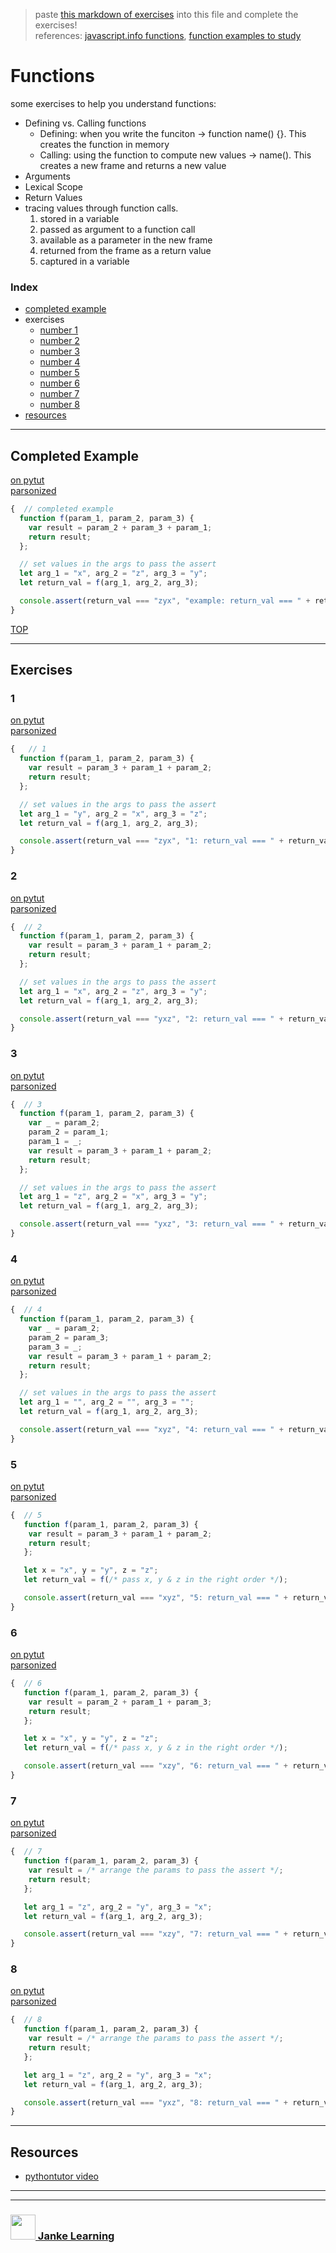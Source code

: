 > paste [this markdown of exercises](https://raw.githubusercontent.com/janke-learning/function-exercises/master/functions.md) into this file and complete the exercises!   
> references: [javascript.info functions](https://javascript.info/function-basics), [function examples to study](https://github.com/janke-learning/function-exercises/blob/master/examples-to-study.md)

# Functions

some exercises to help you understand functions:
* Defining vs. Calling functions
    * Defining: when you write the funciton -> function name() {}.  This creates the function in memory
    * Calling: using the function to compute new values -> name().  This creates a new frame and returns a new value
* Arguments
* Lexical Scope
* Return Values
* tracing values through function calls. 
    1. stored in a variable
    1. passed as argument to a function call
    1. available as a parameter in the new frame
    1. returned from the frame as a return value
    1. captured in a variable

### Index
* [completed example](#completed-example)
* exercises
    * [number 1](#1)
    * [number 2](#2)
    * [number 3](#3)
    * [number 4](#4)
    * [number 5](#5)
    * [number 6](#6)
    * [number 7](#7)
    * [number 8](#8)
* [resources](#resources)

---

## Completed Example

[on pytut](http://www.pythontutor.com/javascript.html#code=function%20f%28param_1,%20param_2,%20param_3%29%20%7B%0A%20%20var%20result%20%3D%20param_2%20%2B%20param_3%20%2B%20param_1%3B%0A%20%20return%20result%3B%0A%7D%3B%0A%0A//%20set%20values%20in%20the%20args%20to%20pass%20the%20assert%0Alet%20arg_1%20%3D%20%22x%22,%20arg_2%20%3D%20%22z%22,%20arg_3%20%3D%20%22y%22%3B%0Alet%20return_val%20%3D%20f%28arg_1,%20arg_2,%20arg_3%29%3B%0A%0Aconsole.assert%28return_val%20%3D%3D%3D%20%22zyx%22,%20%22return_val%20%3D%3D%3D%20%22%20%2B%20return_val%29%3B&curInstr=0&mode=display&origin=opt-frontend.js&py=js&rawInputLstJSON=%5B%5D)  
[parsonized](http://janke-learning.github.io/parsonizer/?snippet=function%20f%28param_1,%20param_2,%20param_3%29%20%7B%0A%20%20var%20result%20%3D%20param_2%20%2B%20param_3%20%2B%20param_1%3B%0A%20%20return%20result%3B%0A%7D%3B%0A%0A//%20set%20values%20in%20the%20args%20to%20pass%20the%20assert%0Alet%20arg_1%20%3D%20%22x%22,%20arg_2%20%3D%20%22z%22,%20arg_3%20%3D%20%22y%22%3B%0Alet%20return_val%20%3D%20f%28arg_1,%20arg_2,%20arg_3%29%3B%0A%0Aconsole.assert%28return_val%20%3D%3D%3D%20%22zyx%22,%20%22return_val%20%3D%3D%3D%20%22%20%2B%20return_val%29%3B)
```js
{  // completed example
  function f(param_1, param_2, param_3) {
    var result = param_2 + param_3 + param_1;
    return result;
  };

  // set values in the args to pass the assert
  let arg_1 = "x", arg_2 = "z", arg_3 = "y";
  let return_val = f(arg_1, arg_2, arg_3);

  console.assert(return_val === "zyx", "example: return_val === " + return_val);
}
```

[TOP](#functions)

---

## Exercises

### 1

[on pytut](http://www.pythontutor.com/live.html#code=function%20f%28param_1,%20param_2,%20param_3%29%20%7B%0A%20%20var%20result%20%3D%20param_3%20%2B%20param_1%20%2B%20param_2%3B%0A%20%20return%20result%3B%0A%7D%3B%0A%0A//%20set%20values%20in%20the%20args%20to%20pass%20the%20assert%0Alet%20arg_1%20%3D%20%22%22,%20arg_2%20%3D%20%22%22,%20arg_3%20%3D%20%22%22%3B%0Alet%20return_val%20%3D%20f%28arg_1,%20arg_2,%20arg_3%29%3B%0A%0Aconsole.assert%28return_val%20%3D%3D%3D%20%22zyx%22,%20%221%3A%20return_val%20%3D%3D%3D%20%22%20%2B%20return_val%29%3B&cumulative=false&curInstr=6&heapPrimitives=nevernest&mode=display&origin=opt-live.js&py=js&rawInputLstJSON=%5B%5D&textReferences=false)  
[parsonized](http://janke-learning.github.io/parsonizer/?snippet=function%20f%28param_1,%20param_2,%20param_3%29%20%7B%0A%20%20var%20result%20%3D%20param_3%20%2B%20param_1%20%2B%20param_2%3B%0A%20%20return%20result%3B%0A%7D%3B%0A%0A//%20set%20values%20in%20the%20args%20to%20pass%20the%20assert%0Alet%20arg_1%20%3D%20%22%22,%20arg_2%20%3D%20%22%22,%20arg_3%20%3D%20%22%22%3B%0Alet%20return_val%20%3D%20f%28arg_1,%20arg_2,%20arg_3%29%3B%0A%0Aconsole.assert%28return_val%20%3D%3D%3D%20%22zyx%22,%20%22return_val%20%3D%3D%3D%20%22%20%2B%20return_val%29%3B)
```js
{   // 1
  function f(param_1, param_2, param_3) {
    var result = param_3 + param_1 + param_2;
    return result;
  };

  // set values in the args to pass the assert
  let arg_1 = "y", arg_2 = "x", arg_3 = "z";
  let return_val = f(arg_1, arg_2, arg_3);

  console.assert(return_val === "zyx", "1: return_val === " + return_val);
}
```

### 2

[on pytut](http://www.pythontutor.com/live.html#code=function%20f%28param_1,%20param_2,%20param_3%29%20%7B%0A%20%20var%20result%20%3D%20param_3%20%2B%20param_1%20%2B%20param_2%3B%0A%20%20return%20result%3B%0A%7D%3B%0A%0A//%20set%20values%20in%20the%20args%20to%20pass%20the%20assert%0Alet%20arg_1%20%3D%20%22%22,%20arg_2%20%3D%20%22%22,%20arg_3%20%3D%20%22%22%3B%0Alet%20return_val%20%3D%20f%28arg_1,%20arg_2,%20arg_3%29%3B%0A%0Aconsole.assert%28return_val%20%3D%3D%3D%20%22yxz%22,%20%22return_val%20%3D%3D%3D%20%22%20%2B%20return_val%29%3B&cumulative=false&curInstr=6&heapPrimitives=nevernest&mode=display&origin=opt-live.js&py=js&rawInputLstJSON=%5B%5D&textReferences=false)    
[parsonized](http://janke-learning.github.io/parsonizer/?snippet=function%20f%28param_1%2C%20param_2%2C%20param_3%29%20%7B%0A%20%20var%20result%20%3D%20param_3%20%2B%20param_1%20%2B%20param_2%3B%0A%20%20return%20result%3B%0A%7D%3B%0A%0A%2F%2F%20set%20values%20in%20the%20args%20to%20pass%20the%20assert%0Alet%20arg_1%20%3D%20%22%22%2C%20arg_2%20%3D%20%22%22%2C%20arg_3%20%3D%20%22%22%3B%0Alet%20return_val%20%3D%20f%28arg_1%2C%20arg_2%2C%20arg_3%29%3B%0A%0Aconsole.assert%28return_val%20%3D%3D%3D%20%22yxz%22%2C%20%22return_val%20%3D%3D%3D%20%22%20%2B%20return_val%29%3B)
```js
{  // 2
  function f(param_1, param_2, param_3) {
    var result = param_3 + param_1 + param_2;
    return result;
  };

  // set values in the args to pass the assert
  let arg_1 = "x", arg_2 = "z", arg_3 = "y";
  let return_val = f(arg_1, arg_2, arg_3);

  console.assert(return_val === "yxz", "2: return_val === " + return_val);
}
```

### 3

[on pytut](http://www.pythontutor.com/live.html#code=function%20f%28param_1,%20param_2,%20param_3%29%20%7B%0A%20%20var%20_%20%3D%20param_2%3B%0A%20%20param_2%20%3D%20param_1%3B%0A%20%20param_1%20%3D%20_%3B%0A%20%20var%20result%20%3D%20param_3%20%2B%20param_1%20%2B%20param_2%3B%0A%20%20return%20result%3B%0A%7D%3B%0A%0A//%20set%20values%20in%20the%20args%20to%20pass%20the%20assert%0Alet%20arg_1%20%3D%20%22%22,%20arg_2%20%3D%20%22%22,%20arg_3%20%3D%20%22%22%3B%0Alet%20return_val%20%3D%20f%28arg_1,%20arg_2,%20arg_3%29%3B%0A%0Aconsole.assert%28return_val%20%3D%3D%3D%20%22yxz%22,%20%22return_val%20%3D%3D%3D%20%22%20%2B%20return_val%29%3B&cumulative=false&curInstr=9&heapPrimitives=nevernest&mode=display&origin=opt-live.js&py=js&rawInputLstJSON=%5B%5D&textReferences=false)   
[parsonized](http://janke-learning.github.io/parsonizer/?snippet=function%20f%28param_1%2C%20param_2%2C%20param_3%29%20%7B%0A%20%20var%20_%20%3D%20param_2%3B%0A%20%20param_2%20%3D%20param_1%3B%0A%20%20param_1%20%3D%20_%3B%0A%20%20var%20result%20%3D%20param_3%20%2B%20param_1%20%2B%20param_2%3B%0A%20%20return%20result%3B%0A%7D%3B%0A%0A%2F%2F%20set%20values%20in%20the%20args%20to%20pass%20the%20assert%0Alet%20arg_1%20%3D%20%22%22%2C%20arg_2%20%3D%20%22%22%2C%20arg_3%20%3D%20%22%22%3B%0Alet%20return_val%20%3D%20f%28arg_1%2C%20arg_2%2C%20arg_3%29%3B%0A%0Aconsole.assert%28return_val%20%3D%3D%3D%20%22yxz%22%2C%20%22return_val%20%3D%3D%3D%20%22%20%2B%20return_val%29%3B)
```js
{  // 3
  function f(param_1, param_2, param_3) {
    var _ = param_2;
    param_2 = param_1;
    param_1 = _;
    var result = param_3 + param_1 + param_2;
    return result;
  };

  // set values in the args to pass the assert
  let arg_1 = "z", arg_2 = "x", arg_3 = "y";
  let return_val = f(arg_1, arg_2, arg_3);

  console.assert(return_val === "yxz", "3: return_val === " + return_val);
}
```

### 4

[on pytut](http://www.pythontutor.com/live.html#code=function%20f%28param_1,%20param_2,%20param_3%29%20%7B%0A%20%20var%20_%20%3D%20param_2%3B%0A%20%20param_2%20%3D%20param_3%3B%0A%20%20param_3%20%3D%20_%3B%0A%20%20var%20result%20%3D%20param_3%20%2B%20param_1%20%2B%20param_2%3B%0A%20%20return%20result%3B%0A%7D%3B%0A%0A//%20set%20values%20in%20the%20args%20to%20pass%20the%20assert%0Alet%20arg_1%20%3D%20%22%22,%20arg_2%20%3D%20%22%22,%20arg_3%20%3D%20%22%22%3B%0Alet%20return_val%20%3D%20f%28arg_1,%20arg_2,%20arg_3%29%3B%0A%0Aconsole.assert%28return_val%20%3D%3D%3D%20%22xyz%22,%20%22return_val%20%3D%3D%3D%20%22%20%2B%20return_val%29%3B&cumulative=false&curInstr=9&heapPrimitives=nevernest&mode=display&origin=opt-live.js&py=js&rawInputLstJSON=%5B%5D&textReferences=false)  
[parsonized](http://janke-learning.github.io/parsonizer/?snippet=function%20f%28param_1%2C%20param_2%2C%20param_3%29%20%7B%0A%20%20var%20_%20%3D%20param_2%3B%0A%20%20param_2%20%3D%20param_3%3B%0A%20%20param_3%20%3D%20_%3B%0A%20%20var%20result%20%3D%20param_3%20%2B%20param_1%20%2B%20param_2%3B%0A%20%20return%20result%3B%0A%7D%3B%0A%0A%2F%2F%20set%20values%20in%20the%20args%20to%20pass%20the%20assert%0Alet%20arg_1%20%3D%20%22%22%2C%20arg_2%20%3D%20%22%22%2C%20arg_3%20%3D%20%22%22%3B%0Alet%20return_val%20%3D%20f%28arg_1%2C%20arg_2%2C%20arg_3%29%3B%0A%0Aconsole.assert%28return_val%20%3D%3D%3D%20%22xyz%22%2C%20%22return_val%20%3D%3D%3D%20%22%20%2B%20return_val%29%3B)
```js
{  // 4
  function f(param_1, param_2, param_3) {
    var _ = param_2;
    param_2 = param_3;
    param_3 = _;
    var result = param_3 + param_1 + param_2;
    return result;
  };

  // set values in the args to pass the assert
  let arg_1 = "", arg_2 = "", arg_3 = "";
  let return_val = f(arg_1, arg_2, arg_3);

  console.assert(return_val === "xyz", "4: return_val === " + return_val);
}
```

### 5

[on pytut](http://www.pythontutor.com/live.html#code=function%20f%28param_1,%20param_2,%20param_3%29%20%7B%0A%20var%20result%20%3D%20param_3%20%2B%20param_1%20%2B%20param_2%3B%0A%20return%20result%3B%0A%7D%3B%0A%0Alet%20x%20%3D%20%22x%22,%20y%20%3D%20%22y%22,%20z%20%3D%20%22z%22%3B%0Alet%20return_val%20%3D%20f%28/*%20pass%20x,%20y%20%26%20z%20in%20the%20right%20order%20*/%29%3B%0A%0Aconsole.assert%28return_val%20%3D%3D%3D%20%22xyz%22,%20%225%3A%20return_val%20%3D%3D%3D%20%22%20%2B%20return_val%29%3B&cumulative=false&curInstr=6&heapPrimitives=nevernest&mode=display&origin=opt-live.js&py=js&rawInputLstJSON=%5B%5D&textReferences=false)   
[parsonized](http://janke-learning.github.io/parsonizer/?snippet=function%20f%28param_1%2C%20param_2%2C%20param_3%29%20%7B%0A%20var%20result%20%3D%20param_3%20%2B%20param_1%20%2B%20param_2%3B%0A%20return%20result%3B%0A%7D%3B%0A%0Alet%20x%20%3D%20%22x%22%2C%20y%20%3D%20%22y%22%2C%20z%20%3D%20%22z%22%3B%0Alet%20return_val%20%3D%20f%28%2F*%20pass%20x%2C%20y%20%26%20z%20in%20the%20right%20order%20*%2F%29%3B%0A%0Aconsole.assert%28return_val%20%3D%3D%3D%20%22xyz%22%2C%20%225%3A%20return_val%20%3D%3D%3D%20%22%20%2B%20return_val%29%3B)  
```js
{  // 5
   function f(param_1, param_2, param_3) {
    var result = param_3 + param_1 + param_2;
    return result;
   };

   let x = "x", y = "y", z = "z";
   let return_val = f(/* pass x, y & z in the right order */);

   console.assert(return_val === "xyz", "5: return_val === " + return_val);
}
```

### 6

[on pytut](http://www.pythontutor.com/live.html#code=function%20f%28param_1,%20param_2,%20param_3%29%20%7B%0A%20var%20result%20%3D%20param_2%20%2B%20param_1%20%2B%20param_3%3B%0A%20return%20result%3B%0A%7D%3B%0A%0Alet%20x%20%3D%20%22x%22,%20y%20%3D%20%22y%22,%20z%20%3D%20%22z%22%3B%0Alet%20return_val%20%3D%20f%28/*%20pass%20x,%20y%20%26%20z%20in%20the%20right%20order%20*/%29%3B%0A%0Aconsole.assert%28return_val%20%3D%3D%3D%20%22xzy%22,%20%226%3A%20return_val%20%3D%3D%3D%20%22%20%2B%20return_val%29%3B&cumulative=false&curInstr=6&heapPrimitives=nevernest&mode=display&origin=opt-live.js&py=js&rawInputLstJSON=%5B%5D&textReferences=false)  
[parsonized](http://janke-learning.github.io/parsonizer/?snippet=function%20f%28param_1%2C%20param_2%2C%20param_3%29%20%7B%0A%20var%20result%20%3D%20param_2%20%2B%20param_1%20%2B%20param_3%3B%0A%20return%20result%3B%0A%7D%3B%0A%0Alet%20x%20%3D%20%22x%22%2C%20y%20%3D%20%22y%22%2C%20z%20%3D%20%22z%22%3B%0Alet%20return_val%20%3D%20f%28%2F*%20pass%20x%2C%20y%20%26%20z%20in%20the%20right%20order%20*%2F%29%3B%0A%0Aconsole.assert%28return_val%20%3D%3D%3D%20%22xzy%22%2C%20%226%3A%20return_val%20%3D%3D%3D%20%22%20%2B%20return_val%29%3B) 
```js
{  // 6
   function f(param_1, param_2, param_3) {
    var result = param_2 + param_1 + param_3;
    return result;
   };

   let x = "x", y = "y", z = "z";
   let return_val = f(/* pass x, y & z in the right order */);

   console.assert(return_val === "xzy", "6: return_val === " + return_val);
}
```

### 7

[on pytut](http://www.pythontutor.com/live.html#code=function%20f%28param_1,%20param_2,%20param_3%29%20%7B%0A%20var%20result%20%3D%20/*%20arrange%20the%20params%20to%20pass%20the%20assert%20*/%3B%0A%20return%20result%3B%0A%7D%3B%0A%0Alet%20arg_1%20%3D%20%22z%22,%20arg_2%20%3D%20%22y%22,%20arg_3%20%3D%20%22x%22%3B%0Alet%20return_val%20%3D%20f%28arg_1,%20arg_2,%20arg_3%29%3B%0A%0Aconsole.assert%28return_val%20%3D%3D%3D%20%22xzy%22,%20%227%3A%20return_val%20%3D%3D%3D%20%22%20%2B%20return_val%29%3B&cumulative=false&heapPrimitives=nevernest&mode=display&origin=opt-live.js&py=js&rawInputLstJSON=%5B%5D&textReferences=false)  
[parsonized](http://janke-learning.github.io/parsonizer/?snippet=function%20f%28param_1%2C%20param_2%2C%20param_3%29%20%7B%0A%20var%20result%20%3D%20%2F*%20arrange%20the%20params%20to%20pass%20the%20assert%20*%2F%3B%0A%20return%20result%3B%0A%7D%3B%0A%0Alet%20arg_1%20%3D%20%22z%22%2C%20arg_2%20%3D%20%22y%22%2C%20arg_3%20%3D%20%22x%22%3B%0Alet%20return_val%20%3D%20f%28arg_1%2C%20arg_2%2C%20arg_3%29%3B%0A%0Aconsole.assert%28return_val%20%3D%3D%3D%20%22xzy%22%2C%20%227%3A%20return_val%20%3D%3D%3D%20%22%20%2B%20return_val%29%3B)  
```js
{  // 7
   function f(param_1, param_2, param_3) {
    var result = /* arrange the params to pass the assert */;
    return result;
   };

   let arg_1 = "z", arg_2 = "y", arg_3 = "x";
   let return_val = f(arg_1, arg_2, arg_3);

   console.assert(return_val === "xzy", "7: return_val === " + return_val);
}
```

### 8

[on pytut](http://www.pythontutor.com/live.html#code=function%20f%28param_1,%20param_2,%20param_3%29%20%7B%0A%20var%20result%20%3D%20/*%20arrange%20the%20params%20to%20pass%20the%20assert%20*/%3B%0A%20return%20result%3B%0A%7D%3B%0A%0Alet%20arg_1%20%3D%20%22z%22,%20arg_2%20%3D%20%22y%22,%20arg_3%20%3D%20%22x%22%3B%0Alet%20return_val%20%3D%20f%28arg_1,%20arg_2,%20arg_3%29%3B%0A%0Aconsole.assert%28return_val%20%3D%3D%3D%20%22yxz%22,%20%228%3A%20return_val%20%3D%3D%3D%20%22%20%2B%20return_val%29%3B&cumulative=false&heapPrimitives=nevernest&mode=display&origin=opt-live.js&py=js&rawInputLstJSON=%5B%5D&textReferences=false)  
[parsonized](http://janke-learning.github.io/parsonizer/?snippet=function%20f%28param_1%2C%20param_2%2C%20param_3%29%20%7B%0A%20var%20result%20%3D%20%2F*%20arrange%20the%20params%20to%20pass%20the%20assert%20*%2F%3B%0A%20return%20result%3B%0A%7D%3B%0A%0Alet%20arg_1%20%3D%20%22z%22%2C%20arg_2%20%3D%20%22y%22%2C%20arg_3%20%3D%20%22x%22%3B%0Alet%20return_val%20%3D%20f%28arg_1%2C%20arg_2%2C%20arg_3%29%3B%0A%0Aconsole.assert%28return_val%20%3D%3D%3D%20%22yxz%22%2C%20%228%3A%20return_val%20%3D%3D%3D%20%22%20%2B%20return_val%29%3B)  
```js
{  // 8
   function f(param_1, param_2, param_3) {
    var result = /* arrange the params to pass the assert */;
    return result;
   };

   let arg_1 = "z", arg_2 = "y", arg_3 = "x";
   let return_val = f(arg_1, arg_2, arg_3);

   console.assert(return_val === "yxz", "8: return_val === " + return_val);
}
```

---

## Resources

* [pythontutor video](https://www.youtube.com/watch?v=bJUmxDsaduY&list=PLzV58Zm8FuBJFfQN5il3ujx6FDAY8Ds3u&index=6)

___
___
### <a href="http://janke-learning.org" target="_blank"><img src="https://user-images.githubusercontent.com/18554853/50098409-22575780-021c-11e9-99e1-962787adaded.png" width="40" height="40"></img> Janke Learning</a>
